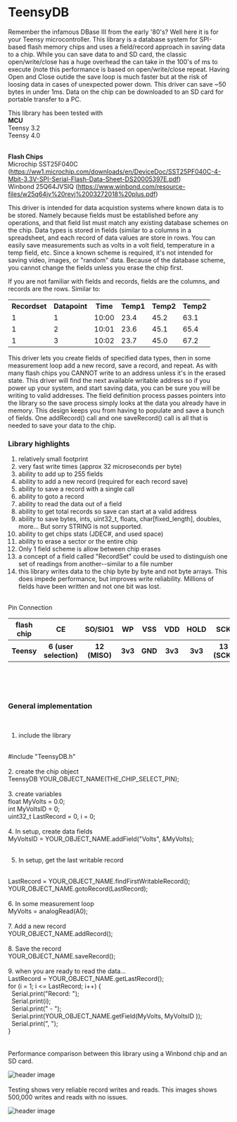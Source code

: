 # TeensyDB
Remember the infamous DBase III from the early '80's? Well here it is for your Teensy microcontroller. This library is a database system for SPI-based flash memory chips and uses a field/record approach in saving data to a chip. While you can save data to and SD card, the classic open/write/close has a huge overhead the can take in the 100's of ms to execute (note this performance is based on open/write/close repeat. Having Open and Close outide the save loop is much faster but at the risk of loosing data in cases of unexpected power down. This driver can save ~50 bytes in under 1ms. Data on the chip can be downloaded to an SD card for portable transfer to a PC. 

This library has been tested with
<br>
<b>MCU</b>
<br>
Teensy 3.2
<br>
Teensy 4.0
<br>
<br>

<b>Flash Chips</b>
<br>
Microchip		SST25F040C (https://ww1.microchip.com/downloads/en/DeviceDoc/SST25PF040C-4-Mbit-3.3V-SPI-Serial-Flash-Data-Sheet-DS20005397E.pdf)
<br>
Winbond 		25Q64JVSIQ (https://www.winbond.com/resource-files/w25q64jv%20revj%2003272018%20plus.pdf)

This driver is intended for data acquistion systems where known data is to be stored. Namely because fields must be established before any operations, and that field list must match any existing database schemes on the chip. Data types is stored in fields (similar to a columns in a spreadsheet, and each record of data values are store in rows. You can easily save measurements such as volts in a volt field, temperature in a temp field, etc. Since a known scheme is required, it's not intended for saving video, images, or "random" data. Because of the database scheme, you cannot change the fields unless you erase the chip first.

If you are not familiar with fields and records, fields are the columns, and records are the rows. Similar to:

<table>
  <tr>
    <th>Recordset</th>
    <th>Datapoint</th>
    <th>Time</th>
    <th>Temp1</th>
    <th>Temp2</th>
    <th>Temp2</th>
    
  </tr>
  <tr>
    <td>1</td>
    <td>1</td>
    <td>10:00</td>
    <td>23.4</td>
    <td>45.2</td>
    <td>63.1</td>
  </tr>
  <tr>
    <td>1</td>
    <td>2</td>
    <td>10:01</td>
    <td>23.6</td>
    <td>45.1</td>
    <td>65.4</td>
  </tr>
    <tr>
      <td>1</td>
    <td>3</td>
    <td>10:02</td>
    <td>23.7</td>
    <td>45.0</td>
    <td>67.2</td>
  </tr>
</table>

This driver lets you create fields of specified data types, then in some measurement loop add a new record, save a record, and repeat. As with many flash chips you CANNOT write to an address unless it's in the erased state. This driver will find the next available writable address so if you power up your system, and start saving data, you can be sure you will be writing to valid addresses. The field definition process passes pointers into the library so the save process simply looks at the data you already have in memory. This design keeps you from having to populate and save a bunch of fields. One addRecord() call and one saveRecord() call is all that is needed to save your data to the chip.
<br>
<b><h3>Library highlights</b></h3>
1. relatively small footprint
2. very fast write times (approx 32 microseconds per byte)
3. ability to add up to 255 fields
4. ability to add a new record (required for each record save)
5. ability to save a record with a single call
6. ability to goto a record
7. ability to read the data out of a field 
8. ability to get total records so save can start at a valid address
10. ability to save bytes, ints, uint32_t, floats, char[fixed_length], doubles, more... But sorry STRING is not supported. 
11. ability to get chips stats (JDEC#, and used space)
12. ability to erase a sector or the entire chip
13. Only 1 field scheme is allow between chip erases
14. a concept of a field called "RecordSet" could be used to distinguish one set of readings from another--similar to a file number
15. this library writes data to the chip byte by byte and not byte arrays. This does impede performance, but improves write reliability. Millions of fields have been written and not one bit was lost.
<br>
Pin Connection
<table>
  <tr>
    <th>flash chip</th>
    <th>CE</th>
    <th>SO/SIO1</th>
    <th>WP</th>
    <th>VSS</th>
    <th>VDD</th>
    <th>HOLD</th>
    <th>SCK</th>
    <th>SI/SIO0</th>
  </tr>
  <tr>
    <th>Teensy</th>
    <th>6 (user selection)</th>
    <th>12 (MISO)</th>
    <th>3v3</th>
    <th>GND</th>
    <th>3v3</th>
    <th>3v3</th>
    <th>13 (SCK)</th>
    <th> 11 (MOSI)</th>
  </tr>
</table>
<br>  
<br>
<br>


<b><h3>General implementation</b></h3>
<br>
1. include the library
<br>
#include "TeensyDB.h"
<br>
<br>
2. create the chip object
<br>
TeensyDB YOUR_OBJECT_NAME(THE_CHIP_SELECT_PIN);
<br>
<br>
3. create variables
<br>
float MyVolts = 0.0;
<br>
int MyVoltsID = 0;
<br>
uint32_t LastRecord = 0, i = 0;
<br>
<br>
4. In setup, create data fields
<br>
MyVoltsID = YOUR_OBJECT_NAME.addField("Volts", &MyVolts);
<br>
<br>

5. In setup, get the last writable record
<br>
LastRecord = YOUR_OBJECT_NAME.findFirstWritableRecord();
<br>
YOUR_OBJECT_NAME.gotoRecord(LastRecord);
<br>
<br>
6. In some measurement loop
<br>
MyVolts = analogRead(A0);
<br>
<br>
7. Add a new record
<br>
YOUR_OBJECT_NAME.addRecord();
<br>
<br>
8. Save the record
<br>
YOUR_OBJECT_NAME.saveRecord();
<br>
<br>
9. when you are ready to read the data...
<br>
LastRecord = YOUR_OBJECT_NAME.getLastRecord();
<br>
for (i = 1; i <= LastRecord; i++) {
<br>
&nbsp Serial.print("Record: ");
<br>
&nbsp Serial.print(i);
<br>
&nbsp Serial.print(" - ");
<br>
&nbsp Serial.print(YOUR_OBJECT_NAME.getField(MyVolts, MyVoltsID ));
<br>
&nbsp Serial.print(", ");
<br>
}
<br>
<br>
<br>
Performance comparison between this library using a Winbond chip and an SD card.

![header image](https://raw.github.com/KrisKasprzak/DBase/master/Images/PerformanceComparison.jpg)
<br>
<br>
Testing shows very reliable record writes and reads. This images shows 500,000 writes and reads with no issues.

![header image](https://raw.github.com/KrisKasprzak/DBase/master/Images/SaveReliability.jpg)

